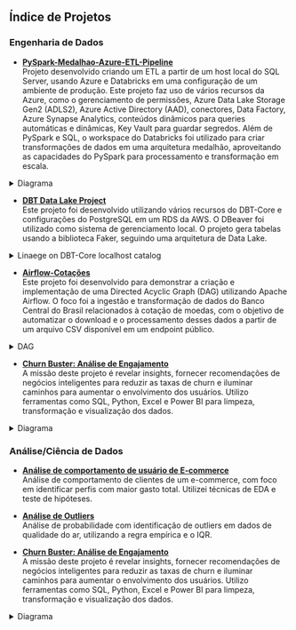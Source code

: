 ## Índice de Projetos

###  Engenharia de Dados
- **[PySpark-Medalhao-Azure-ETL-Pipeline](https://github.com/RossetoAnalytics/Arq-Medalhao-AzureDatabricks)**  
  Projeto desenvolvido criando um ETL a partir de um host local do SQL Server, usando Azure e Databricks em uma configuração de um ambiente de produção. Este projeto faz uso de vários recursos da Azure, como o gerenciamento de permissões, Azure Data Lake Storage Gen2 (ADLS2), Azure Active Directory (AAD), conectores, Data Factory, Azure Synapse Analytics, conteúdos dinâmicos para queries automáticas e dinâmicas, Key Vault para guardar segredos. Além de PySpark e SQL, o workspace do Databricks foi utilizado para criar transformações de dados em uma arquitetura medalhão, aproveitando as capacidades do PySpark para processamento e transformação em escala.

<details>
  <summary>Diagrama</summary>

  ![371883148-711fa6c8-4c8a-4eec-bb1f-c4f13e556c79](https://github.com/user-attachments/assets/5cfff45a-a71a-4c07-b1bd-6b8c07567424)


</details>


- **[DBT Data Lake Project](https://github.com/RossetoAnalytics/DBT-Data-Lake-Project)**  
  Este projeto foi desenvolvido utilizando vários recursos do DBT-Core e configurações do PostgreSQL em um RDS da AWS. O DBeaver foi utilizado como sistema de gerenciamento local. O projeto gera tabelas usando a biblioteca Faker, seguindo uma arquitetura de Data Lake.

<details>
  <summary>Linaege on DBT-Core localhost catalog</summary>

 ![dbt-marts-run-lineage](https://github.com/user-attachments/assets/c1ad890c-8a2f-40cb-a016-a9ba6863e591)


</details>
  

</details>


- **[Airflow-Cotações](https://github.com/RossetoAnalytics/airflow-cotacoes)**  
  Este projeto foi desenvolvido para demonstrar a criação e implementação de uma Directed Acyclic Graph (DAG) utilizando Apache Airflow. O foco foi a ingestão e transformação de dados do Banco Central do Brasil relacionados à cotação de moedas, com o objetivo de automatizar o download e o processamento desses dados a partir de um arquivo CSV disponível em um endpoint público.

<details>
  <summary>DAG</summary>

   ![dag_fin_cotacoes_bcb](https://github.com/user-attachments/assets/e3175878-cc25-4c3c-bed1-4738d52f8e43)

</details>
  
  
- **[Churn Buster: Análise de Engajamento](https://github.com/RossetoAnalytics/NeobankAnalysis)**  
  A missão deste projeto é revelar insights, fornecer recomendações de negócios inteligentes para reduzir as taxas de churn e iluminar caminhos para aumentar o envolvimento dos usuários. Utilizo ferramentas como SQL, Python, Excel e Power BI para limpeza, transformação e visualização dos dados.

 <details>
    <summary>Diagrama</summary>
  
![image](https://github.com/user-attachments/assets/ae0b93d7-e2cb-4e90-a522-6a0ca0dba505)


 </details>

###  Análise/Ciência de Dados
- **[Análise de comportamento de usuário de E-commerce](https://github.com/RossetoAnalytics/E-Commerce-Behavior-Analysis)**  
  Análise de comportamento de clientes de um e-commerce, com foco em identificar perfis com maior gasto total. Utilizei técnicas de EDA e teste de hipóteses.

- **[Análise de Outliers](https://github.com/RossetoAnalytics/EPA-Probabilidade-Outliers)**  
  Análise de probabilidade com identificação de outliers em dados de qualidade do ar, utilizando a regra empírica e o IQR.

- **[Churn Buster: Análise de Engajamento](https://github.com/RossetoAnalytics/NeobankAnalysis)**  
  A missão deste projeto é revelar insights, fornecer recomendações de negócios inteligentes para reduzir as taxas de churn e iluminar caminhos para aumentar o envolvimento dos usuários. Utilizo ferramentas como SQL, Python, Excel e Power BI para limpeza, transformação e visualização dos dados.

 <details>
    <summary>Diagrama</summary>
  
![image](https://github.com/user-attachments/assets/ae0b93d7-e2cb-4e90-a522-6a0ca0dba505)


 </details>

